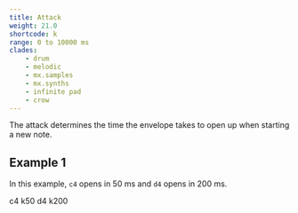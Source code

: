```yaml
---
title: Attack
weight: 21.0
shortcode: k
range: 0 to 10000 ms
clades:
    - drum
    - melodic
    - mx.samples
    - mx.synths
    - infinite pad
    - crow
---
```


The attack determines the time the envelope takes to open up when starting a new note.

## Example 1

In this example, `c4` opens in 50 ms and `d4` opens in 200 ms.

<p class="shiny">c4 k50 d4 k200</p>
